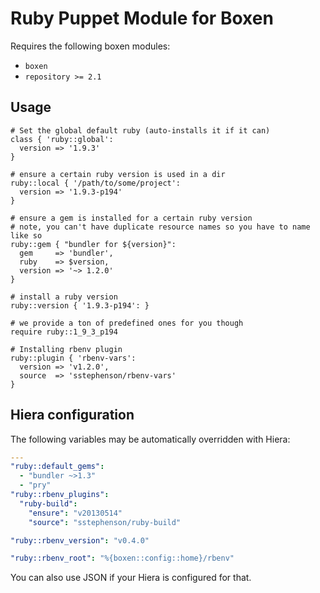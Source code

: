 # Ruby Puppet Module for Boxen

Requires the following boxen modules:

* `boxen`
* `repository >= 2.1`

## Usage

```puppet
# Set the global default ruby (auto-installs it if it can)
class { 'ruby::global':
  version => '1.9.3'
}

# ensure a certain ruby version is used in a dir
ruby::local { '/path/to/some/project':
  version => '1.9.3-p194'
}

# ensure a gem is installed for a certain ruby version
# note, you can't have duplicate resource names so you have to name like so
ruby::gem { "bundler for ${version}":
  gem     => 'bundler',
  ruby    => $version,
  version => '~> 1.2.0'
}

# install a ruby version
ruby::version { '1.9.3-p194': }

# we provide a ton of predefined ones for you though
require ruby::1_9_3_p194

# Installing rbenv plugin
ruby::plugin { 'rbenv-vars':
  version => 'v1.2.0',
  source  => 'sstephenson/rbenv-vars'
}
```

## Hiera configuration

The following variables may be automatically overridden with Hiera:

``` yaml
---
"ruby::default_gems":
  - "bundler ~>1.3"
  - "pry"
"ruby::rbenv_plugins":
  "ruby-build":
    "ensure": "v20130514"
    "source": "sstephenson/ruby-build"

"ruby::rbenv_version": "v0.4.0"

"ruby::rbenv_root": "%{boxen::config::home}/rbenv"
```

You can also use JSON if your Hiera is configured for that.

